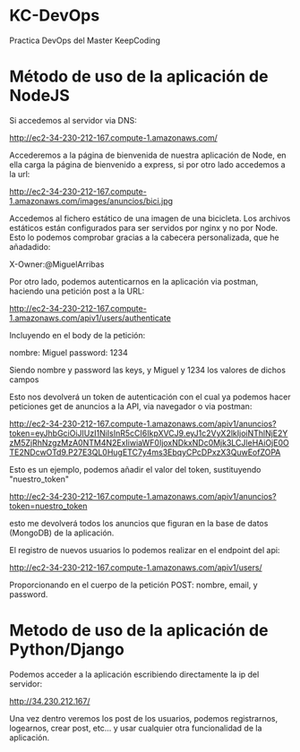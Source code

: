 # KC-DevOps
Practica DevOps del Master KeepCoding

# Método de uso de la aplicación de NodeJS

Si accedemos al servidor via DNS:

http://ec2-34-230-212-167.compute-1.amazonaws.com/

Accederemos a la página de bienvenida de nuestra aplicación de Node, en ella carga la página de bienvenido a express, si por otro lado accedemos a la url:

http://ec2-34-230-212-167.compute-1.amazonaws.com/images/anuncios/bici.jpg

Accedemos al fichero estático de una imagen de una bicicleta. Los archivos estáticos están configurados para ser servidos por nginx y no por Node. Esto lo podemos comprobar gracias a la cabecera personalizada, que he añadadido:

X-Owner:@MiguelArribas

Por otro lado, podemos autenticarnos en la aplicación via postman, haciendo una petición post a la URL:

http://ec2-34-230-212-167.compute-1.amazonaws.com/apiv1/users/authenticate

Incluyendo en el body de la petición:

nombre: Miguel password: 1234

Siendo nombre y password las keys, y Miguel y 1234 los valores de dichos campos

Esto nos devolverá un token de autenticación con el cual ya podemos hacer peticiones get de anuncios a la API, via navegador o via postman:

http://ec2-34-230-212-167.compute-1.amazonaws.com/apiv1/anuncios?token=eyJhbGciOiJIUzI1NiIsInR5cCI6IkpXVCJ9.eyJ1c2VyX2lkIjoiNThlNjE2YzM5ZjRhNzgzMzA0NTM4N2ExIiwiaWF0IjoxNDkxNDc0Mjk3LCJleHAiOjE0OTE2NDcwOTd9.P27E3QL0HugETC7y4ms3EbqyCPcDPxzX3QuwEofZOPA

Esto es un ejemplo, podemos añadir el valor del token, sustituyendo "nuestro_token"

http://ec2-34-230-212-167.compute-1.amazonaws.com/apiv1/anuncios?token=nuestro_token

esto me devolverá todos los anuncios que figuran en la base de datos (MongoDB) de la aplicación.

El registro de nuevos usuarios lo podemos realizar en el endpoint del api:

http://ec2-34-230-212-167.compute-1.amazonaws.com/apiv1/users/

Proporcionando en el cuerpo de la petición POST: nombre, email, y password.

# Metodo de uso de la aplicación de Python/Django

Podemos acceder a la aplicación escribiendo directamente la ip del servidor:

http://34.230.212.167/

Una vez dentro veremos los post de los usuarios, podemos registrarnos, logearnos, crear post, etc... y usar cualquier otra funcionalidad de la aplicación.
